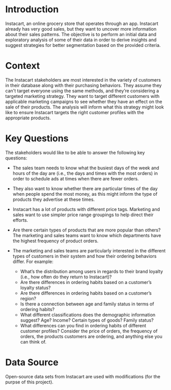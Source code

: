 # Introduction 

Instacart, an online grocery store that operates through an app. Instacart already has very good sales, but they
want to uncover more information about their sales patterns. The objective is to perform an initial data and exploratory analysis of some of their data in order
to derive insights and suggest strategies for better segmentation based on the provided criteria.

# Context
The Instacart stakeholders are most interested in the variety of customers in their database along with their purchasing behaviors. They assume they can't target everyone using the
same methods, and they’re considering a targeted marketing strategy. They want to target different customers with applicable marketing campaigns to see whether they have an effect
on the sale of their products. The analysis will inform what this strategy might look like to ensure Instacart targets the right customer profiles with the appropriate products. 

# Key Questions 
The stakeholders would like to be able to answer the following key questions:

* The sales team needs to know what the busiest days of the week and hours of the
day are (i.e., the days and times with the most orders) in order to schedule ads at
times when there are fewer orders.

* They also want to know whether there are particular times of the day when people
spend the most money, as this might inform the type of products they advertise at
these times.
* Instacart has a lot of products with different price tags. Marketing and sales want to
use simpler price range groupings to help direct their efforts.
* Are there certain types of products that are more popular than others? The marketing
and sales teams want to know which departments have the highest frequency of
product orders.
* The marketing and sales teams are particularly interested in the different types of
customers in their system and how their ordering behaviors differ. For example:
  - What’s the distribution among users in regards to their brand loyalty (i.e., how often do they return to Instacart)?
  - Are there differences in ordering habits based on a customer’s loyalty status?
  - Are there differences in ordering habits based on a customer’s region?
  - Is there a connection between age and family status in terms of ordering habits?
  - What different classifications does the demographic information suggest? Age? Income? Certain types of goods? Family status?
  - What differences can you find in ordering habits of different customer profiles? Consider the price of orders, the frequency of orders, the products
    customers are ordering, and anything else you can think of.

# Data Source

Open-source data sets from Instacart are used with modifications (for the purpse of this project). 

 
